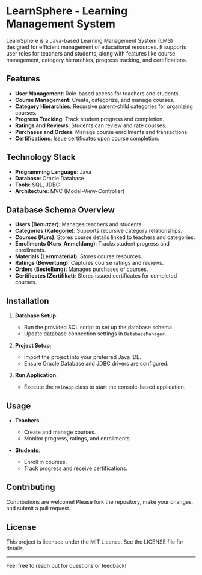 # LearnSphere - Learning Management System

LearnSphere is a Java-based Learning Management System (LMS) designed for efficient management of educational resources. It supports user roles for teachers and students, along with features like course management, category hierarchies, progress tracking, and certifications.

## Features

- **User Management**: Role-based access for teachers and students.
- **Course Management**: Create, categorize, and manage courses.
- **Category Hierarchies**: Recursive parent-child categories for organizing courses.
- **Progress Tracking**: Track student progress and completion.
- **Ratings and Reviews**: Students can review and rate courses.
- **Purchases and Orders**: Manage course enrollments and transactions.
- **Certifications**: Issue certificates upon course completion.

## Technology Stack

- **Programming Language**: Java
- **Database**: Oracle Database
- **Tools**: SQL, JDBC
- **Architecture**: MVC (Model-View-Controller)

## Database Schema Overview

- **Users (Benutzer)**: Manages teachers and students.
- **Categories (Kategorie)**: Supports recursive category relationships.
- **Courses (Kurs)**: Stores course details linked to teachers and categories.
- **Enrollments (Kurs_Anmeldung)**: Tracks student progress and enrollments.
- **Materials (Lernmaterial)**: Stores course resources.
- **Ratings (Bewertung)**: Captures course ratings and reviews.
- **Orders (Bestellung)**: Manages purchases of courses.
- **Certificates (Zertifikat)**: Stores issued certificates for completed courses.

## Installation

1. **Database Setup**:
   - Run the provided SQL script to set up the database schema.
   - Update database connection settings in `DatabaseManager`.

2. **Project Setup**:
   - Import the project into your preferred Java IDE.
   - Ensure Oracle Database and JDBC drivers are configured.

3. **Run Application**:
   - Execute the `MainApp` class to start the console-based application.

## Usage

- **Teachers**:
  - Create and manage courses.
  - Monitor progress, ratings, and enrollments.

- **Students**:
  - Enroll in courses.
  - Track progress and receive certifications.

## Contributing

Contributions are welcome! Please fork the repository, make your changes, and submit a pull request.

## License

This project is licensed under the MIT License. See the LICENSE file for details.

---

Feel free to reach out for questions or feedback!

